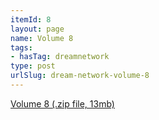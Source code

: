```yaml
---
itemId: 8
layout: page
name: Volume 8
tags:
- hasTag: dreamnetwork
type: post
urlSlug: dream-network-volume-8
---
```

<a href="files/Volume_8.zip" download>Volume 8 (.zip file, 13mb)</a>